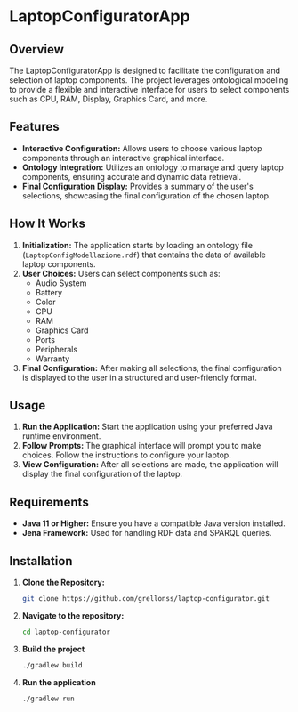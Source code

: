 # LaptopConfiguratorApp

## Overview
The LaptopConfiguratorApp is designed to facilitate the configuration and selection of laptop components. The project leverages ontological modeling to provide a flexible and interactive interface for users to select components such as CPU, RAM, Display, Graphics Card, and more.

## Features
- **Interactive Configuration:** Allows users to choose various laptop components through an interactive graphical interface.
- **Ontology Integration:** Utilizes an ontology to manage and query laptop components, ensuring accurate and dynamic data retrieval.
- **Final Configuration Display:** Provides a summary of the user's selections, showcasing the final configuration of the chosen laptop.

## How It Works
1. **Initialization:** The application starts by loading an ontology file (`LaptopConfigModellazione.rdf`) that contains the data of available laptop components.
2. **User Choices:** Users can select components such as:
   - Audio System
   - Battery
   - Color
   - CPU
   - RAM
   - Graphics Card
   - Ports
   - Peripherals
   - Warranty
3. **Final Configuration:** After making all selections, the final configuration is displayed to the user in a structured and user-friendly format.

## Usage
1. **Run the Application:** Start the application using your preferred Java runtime environment.
2. **Follow Prompts:** The graphical interface will prompt you to make choices. Follow the instructions to configure your laptop.
3. **View Configuration:** After all selections are made, the application will display the final configuration of the laptop.

## Requirements
- **Java 11 or Higher:** Ensure you have a compatible Java version installed.
- **Jena Framework:** Used for handling RDF data and SPARQL queries.

## Installation
1. **Clone the Repository:**
   ```bash
   git clone https://github.com/grellonss/laptop-configurator.git
   ```
2. **Navigate to the repository:**
   ```bash
   cd laptop-configurator
   ```
3. **Build the project**
   ```bash
   ./gradlew build
   ```
4. **Run the application**
   ```bash
   ./gradlew run
   ```

